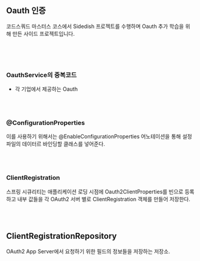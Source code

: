 ## Oauth 인증

코드스쿼드 마스터스 코스에서 Sidedish 프로젝트를 수행하며 Oauth 추가 학습을 위해 만든 사이드 프로젝트입니다.

<br/><br/><br/>


### OauthService의 중복코드 

- 각 기업에서 제공하는 Oauth

<br/><br/>

### @ConfigurationProperties

이를 사용하기 위해서는 @EnableConfigurationProperties 어노테이션을 통해 설정 파일의 데이터르 바인딩할 클래스를 넣어준다.

<br/><br/>

### ClientRegistration

스프링 시큐리티는 애플리케이션 로딩 시점에 Oauth2ClientProperties를 빈으로 등록하고 내부 값들을 각 OAuth2 서버 별로 ClientRegistration 객체를 만들어 저장한다.

<br/><br/>

## ClientRegistrationRepository

OAuth2 App Server에서 요청하기 위한 필드의 정보들을 저장하는 저장소. 
